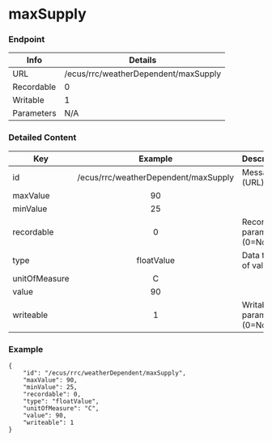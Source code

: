 # maxSupply



### Endpoint

| Info  | Details |
| ------------- | ------------- |
| URL   | /ecus/rrc/weatherDependent/maxSupply   |
| Recordable   | 0   |
| Writable   | 1   |
| Parameters  | N/A  |

### Detailed Content

|  Key  | Example | Description |
| ------------- | :------: | ------------------------------ |
|  id | /ecus/rrc/weatherDependent/maxSupply | Message ID (URL) |
|  maxValue | 90 |  |
|  minValue | 25 |  |
|  recordable | 0 | Recordable parameter (0=No) |
|  type | floatValue | Data type of value |
|  unitOfMeasure | C |  |
|  value | 90 |  |
|  writeable | 1 | Writable parameter (0=No) |



### Example
```
{
    "id": "/ecus/rrc/weatherDependent/maxSupply",
    "maxValue": 90,
    "minValue": 25,
    "recordable": 0,
    "type": "floatValue",
    "unitOfMeasure": "C",
    "value": 90,
    "writeable": 1
}
```
